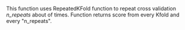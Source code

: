 This function uses RepeatedKFold function to repeat cross validation *n_repeats* about of times. Function returns score from every Kfold and every "n_repeats".
